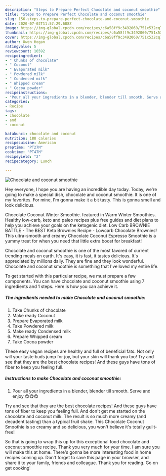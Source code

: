 ```yaml
---
description: "Steps to Prepare Perfect Chocolate and coconut smoothie"
title: "Steps to Prepare Perfect Chocolate and coconut smoothie"
slug: 156-steps-to-prepare-perfect-chocolate-and-coconut-smoothie
date: 2020-07-02T11:57:29.608Z
image: https://img-global.cpcdn.com/recipes/c6a58ff9c3492060/751x532cq70/chocolate-and-coconut-smoothie-recipe-main-photo.jpg
thumbnail: https://img-global.cpcdn.com/recipes/c6a58ff9c3492060/751x532cq70/chocolate-and-coconut-smoothie-recipe-main-photo.jpg
cover: https://img-global.cpcdn.com/recipes/c6a58ff9c3492060/751x532cq70/chocolate-and-coconut-smoothie-recipe-main-photo.jpg
author: Owen Hogan
ratingvalue: 5
reviewcount: 16592
recipeingredient:
- " Chunks of chocolate"
- " Coconut"
- " Evaporated milk"
- " Powdered milk"
- " Condensed milk"
- " Whipped cream"
- " Cocoa powder"
recipeinstructions:
- "Pour all your ingredients in a blender, blender till smooth. Serve and enjoy 😋😋😋"
categories:
- Recipe
tags:
- chocolate
- and
- coconut

katakunci: chocolate and coconut 
nutrition: 188 calories
recipecuisine: American
preptime: "PT27M"
cooktime: "PT47M"
recipeyield: "2"
recipecategory: Lunch

---
```



![Chocolate and coconut smoothie](https://img-global.cpcdn.com/recipes/c6a58ff9c3492060/751x532cq70/chocolate-and-coconut-smoothie-recipe-main-photo.jpg)

Hey everyone, I hope you are having an incredible day today. Today, we're going to make a special dish, chocolate and coconut smoothie. It is one of my favorites. For mine, I'm gonna make it a bit tasty. This is gonna smell and look delicious.

Chocolate Coconut Winter Smoothie. featured in Warm Winter Smoothies. Healthy low-carb, keto and paleo recipes plus free guides and diet plans to help you achieve your goals on the ketogenic diet. Low Carb BROWNIE BATTLE - The BEST Keto Brownies Recipe - Lowcarb Chocolate Brownies! This ultra-smooth and creamy Chocolate Coconut Espresso Smoothie is a yummy treat for when you need that little extra boost for breakfast!

Chocolate and coconut smoothie is one of the most favored of current trending meals on earth. It's easy, it is fast, it tastes delicious. It's appreciated by millions daily. They are fine and they look wonderful. Chocolate and coconut smoothie is something that I've loved my entire life.


To get started with this particular recipe, we must prepare a few components. You can have chocolate and coconut smoothie using 7 ingredients and 1 steps. Here is how you can achieve it.

<!--inarticleads1-->

##### The ingredients needed to make Chocolate and coconut smoothie:

1. Take  Chunks of chocolate
1. Make ready  Coconut
1. Prepare  Evaporated milk
1. Take  Powdered milk
1. Make ready  Condensed milk
1. Prepare  Whipped cream
1. Take  Cocoa powder


These easy vegan recipes are healthy and full of beneficial fats. Not only will your taste buds jump for joy, but your skin will thank you too! Try and see that they are the best chocolate recipes! And these guys have tons of fiber to keep you feeling full. 

<!--inarticleads2-->

##### Instructions to make Chocolate and coconut smoothie:

1. Pour all your ingredients in a blender, blender till smooth. Serve and enjoy 😋😋😋


Try and see that they are the best chocolate recipes! And these guys have tons of fiber to keep you feeling full. And don&#39;t get me started on the chocolate and coconut milk. The result is so much more creamy (and decadent tasting) than a typical fruit shake. This Chocolate Coconut Smoothie is so creamy and so delicious, you won&#39;t believe it&#39;s totally guilt-free! 

So that is going to wrap this up for this exceptional food chocolate and coconut smoothie recipe. Thank you very much for your time. I am sure you will make this at home. There's gonna be more interesting food in home recipes coming up. Don't forget to save this page in your browser, and share it to your family, friends and colleague. Thank you for reading. Go on get cooking!
